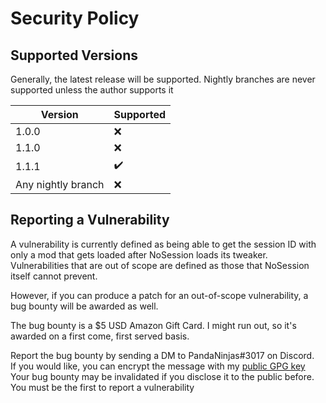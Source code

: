 # Security Policy

## Supported Versions

Generally, the latest release will be supported. Nightly branches are never supported unless the author supports it

| Version            | Supported |
|--------------------|-----------|
| 1.0.0              | ❌         |
| 1.1.0              | ❌         |
| 1.1.1              | ✔️         |
| Any nightly branch | ❌         |
## Reporting a Vulnerability

A vulnerability is currently defined as being able to get the session ID with only a mod that gets loaded after NoSession loads its tweaker.<br>
Vulnerabilities that are out of scope are defined as those that NoSession itself cannot prevent.

However, if you can produce a patch for an out-of-scope vulnerability, a bug bounty will be awarded as well.

The bug bounty is a $5 USD Amazon Gift Card. I might run out, so it's awarded on a first come, first served basis.

Report the bug bounty by sending a DM to PandaNinjas#3017 on Discord.<br>
If you would like, you can encrypt the message with my [public GPG key](https://raw.githubusercontent.com/pandaninjas/pandaninjas/main/pandaninjas-publickey.key)<br>
Your bug bounty may be invalidated if you disclose it to the public before. You must be the first to report a vulnerability
